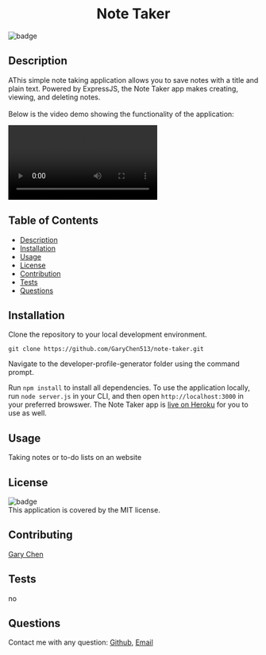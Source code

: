 
<h1 align="center">Note Taker</h1>

![badge](https://img.shields.io/badge/license-MIT-brightgreen)<br />

## Description 
AThis simple note taking application allows you to save notes with a title and plain text. Powered by ExpressJS, the Note Taker app makes creating, viewing, and deleting notes. <br />
<br/>
Below is the video demo showing the functionality of the application:<br />
  
![README Generator](./video/video.mp4)

## Table of Contents

- [Description](#description)
- [Installation](#installation)
- [Usage](#usage)
- [License](#license)
- [Contribution](#contributing)
- [Tests](#tests)
- [Questions](#questions)

## Installation
Clone the repository to your local development environment.
```
git clone https://github.com/GaryChen513/note-taker.git
```
Navigate to the developer-profile-generator folder using the command prompt.

Run `npm install` to install all dependencies. To use the application locally, run `node server.js` in your CLI, and then open `http://localhost:3000` in your preferred browswer. The Note Taker app is [live on Heroku](https://afternoon-plains-57987.herokuapp.com/) for you to use as well.


## Usage
Taking notes or to-do lists on an website

## License
![badge](https://img.shields.io/badge/license-MIT-brightgreen)<br />
This application is covered by the MIT license.

## Contributing
[Gary Chen](https://github.com/GaryChen513)

## Tests
no

## Questions
Contact me with any question: [Github](https://github.com/GaryChen513), 
[Email](mailto:garychen19970513@gmail.com)

